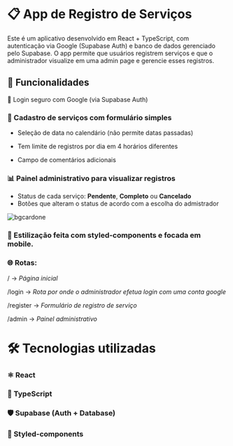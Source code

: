 # 📋 App de Registro de Serviços

Este é um aplicativo desenvolvido em React + TypeScript, com autenticação via Google (Supabase Auth) e banco de dados gerenciado pelo Supabase.
O app permite que usuários registrem serviços e que o administrador visualize em uma admin page e gerencie esses registros.


## 🚀 Funcionalidades

🔑 Login seguro com Google (via Supabase Auth)

### 📝 Cadastro de serviços com formulário simples

- Seleção de data no calendário (não permite datas passadas)

- Tem limite de registros por dia em 4 horários diferentes

- Campo de comentários adicionais

### 📊 Painel administrativo para visualizar registros

- Status de cada serviço: **Pendente**, **Completo** ou **Cancelado**
- Botões que alteram o status de acordo com a escolha do admistrador
  
![bgcardone](https://github.com/user-attachments/assets/1f6d9100-44fc-41e5-adf9-8eb6969530fd)

### 🎨 Estilização feita com styled-components e focada em mobile.

### 🌐 Rotas:

/ → *Página inicial*

/login → *Rota por onde o administrador efetua login com uma conta google*

/register → *Formulário de registro de serviço*

/admin → *Painel administrativo* 


# 🛠️ Tecnologias utilizadas

### ⚛️ React

### 🔷 TypeScript

### 🛡️ Supabase (Auth + Database)

### 💅 Styled-components
